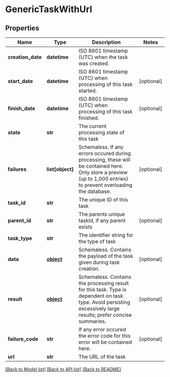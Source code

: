 # GenericTaskWithUrl

## Properties
Name | Type | Description | Notes
------------ | ------------- | ------------- | -------------
**creation_date** | **datetime** | ISO 8601 timestamp (UTC) when the task was created. | 
**start_date** | **datetime** | ISO 8601 timestamp (UTC) when processing of this task started. | [optional] 
**finish_date** | **datetime** | ISO 8601 timestamp (UTC) when processing of this task finished. | [optional] 
**state** | **str** | The current processing state of this task | 
**failures** | **list[object]** | Schemaless. If any errors occured during processing, these will be contained here. Only store a preview (up to 1,000 entries) to prevent overloading the database. | [optional] 
**task_id** | **str** | The unique ID of this task | 
**parent_id** | **str** | The parents unique taskId, if any parent exists | [optional] 
**task_type** | **str** | The identifier string for the type of task | 
**data** | [**object**](.md) | Schemaless. Contains the payload of the task given during task creation. | [optional] 
**result** | [**object**](.md) | Schemaless. Contains the processing result for this task. Type is dependent on task type. Avoid persisting excessively large results; prefer concise summaries. | [optional] 
**failure_code** | **str** | If any error occured the error code for this error will be contained here. | [optional] 
**url** | **str** | The URL of the task | 

[[Back to Model list]](../README.md#documentation-for-models) [[Back to API list]](../README.md#documentation-for-api-endpoints) [[Back to README]](../README.md)


